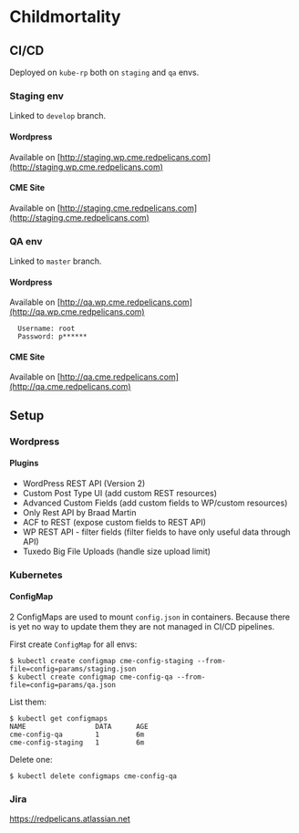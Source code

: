 # Childmortality

## CI/CD

Deployed on `kube-rp` both on `staging` and `qa` envs.


### Staging env

Linked to `develop` branch. 

#### Wordpress

Available on [http://staging.wp.cme.redpelicans.com](http://staging.wp.cme.redpelicans.com)

#### CME Site

Available on [http://staging.cme.redpelicans.com](http://staging.cme.redpelicans.com)


### QA env

Linked to `master` branch. 

#### Wordpress

Available on [http://qa.wp.cme.redpelicans.com](http://qa.wp.cme.redpelicans.com)

```
  Username: root
  Password: p******
```

#### CME Site

Available on [http://qa.cme.redpelicans.com](http://qa.cme.redpelicans.com)


## Setup

### Wordpress

#### Plugins

* WordPress REST API (Version 2)
* Custom Post Type UI (add custom REST resources)
* Advanced Custom Fields (add custom fields to WP/custom resources)
* Only Rest API by Braad Martin
* ACF to REST (expose custom fields to REST API)
* WP REST API - filter fields (filter fields to have only useful data through API)
* Tuxedo Big File Uploads (handle size upload limit)

### Kubernetes

#### ConfigMap

2 ConfigMaps are used to mount `config.json` in containers. Because there is yet no way to update them they are not managed in CI/CD pipelines.


First create `ConfigMap` for all envs:

```
$ kubectl create configmap cme-config-staging --from-file=config=params/staging.json
$ kubectl create configmap cme-config-qa --from-file=config=params/qa.json
```


List them:

```
$ kubectl get configmaps
NAME                 DATA      AGE
cme-config-qa        1         6m
cme-config-staging   1         6m

```

Delete one:

```
$ kubectl delete configmaps cme-config-qa

```


### Jira

https://redpelicans.atlassian.net
